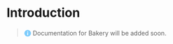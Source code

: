 # Introduction
> <img src="../assets/img/info.png" alt="drawing" width="16" style="margin-top: 3px; margin-bottom: -3px"/> Documentation for Bakery will be added soon.

